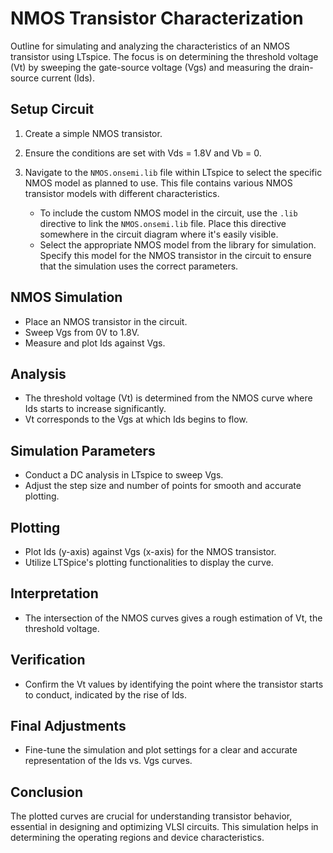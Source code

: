 # NMOS Transistor Characterization

Outline for simulating and analyzing the characteristics of an NMOS transistor using LTspice. The focus is on determining the threshold voltage (Vt) by sweeping the gate-source voltage (Vgs) and measuring the drain-source current (Ids).

## Setup Circuit

1. Create a simple NMOS transistor.

2. Ensure the conditions are set with Vds = 1.8V and Vb = 0.

3. Navigate to the `NMOS.onsemi.lib` file within LTspice to select the specific NMOS model as planned to use. This file contains various NMOS transistor models with different characteristics.
   - To include the custom NMOS model in the circuit, use the `.lib` directive to link the `NMOS.onsemi.lib` file. Place this directive somewhere in the circuit diagram where it's easily visible.
   - Select the appropriate NMOS model from the library for simulation. Specify this model for the NMOS transistor in the circuit to ensure that the simulation uses the correct parameters.


## NMOS Simulation

- Place an NMOS transistor in the circuit.
- Sweep Vgs from 0V to 1.8V.
- Measure and plot Ids against Vgs.

## Analysis

- The threshold voltage (Vt) is determined from the NMOS curve where Ids starts to increase significantly.
- Vt corresponds to the Vgs at which Ids begins to flow.

## Simulation Parameters

- Conduct a DC analysis in LTspice to sweep Vgs.
- Adjust the step size and number of points for smooth and accurate plotting.

## Plotting

- Plot Ids (y-axis) against Vgs (x-axis) for the NMOS transistor.
- Utilize LTSpice's plotting functionalities to display the curve.

## Interpretation

- The intersection of the NMOS curves gives a rough estimation of Vt, the threshold voltage.

## Verification

- Confirm the Vt values by identifying the point where the transistor starts to conduct, indicated by the rise of Ids.

## Final Adjustments

- Fine-tune the simulation and plot settings for a clear and accurate representation of the Ids vs. Vgs curves.

## Conclusion

The plotted curves are crucial for understanding transistor behavior, essential in designing and optimizing VLSI circuits. This simulation helps in determining the operating regions and device characteristics.
